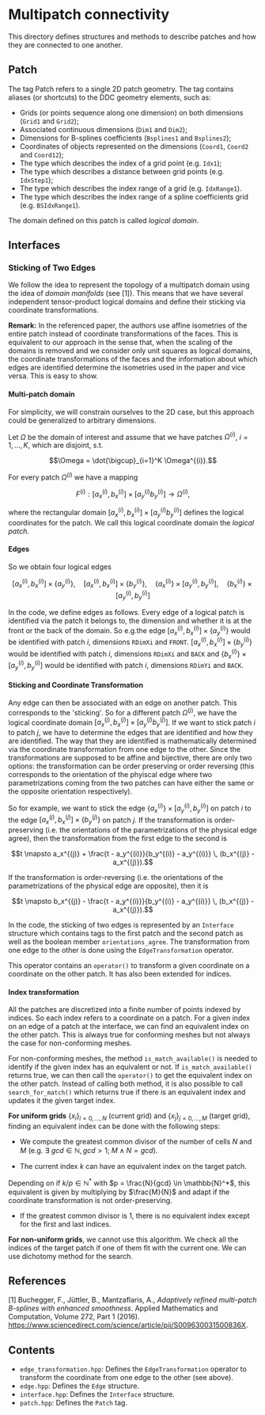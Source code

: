 # Multipatch connectivity 

This directory defines structures and methods to describe patches and how they are connected to one another.

## Patch
The tag Patch refers to a single 2D patch geometry. The tag contains aliases (or shortcuts) to the DDC geometry elements, such as: 

* Grids (or points sequence along one dimension) on both dimensions (`Grid1` and `Grid2`);  
* Associated continuous dimensions (`Dim1` and `Dim2`);  
* Dimensions for B-splines coefficients (`Bsplines1` and `Bsplines2`);  
* Coordinates of objects represented on the dimensions (`Coord1`, `Coord2` and `Coord12`);  
* The type which describes the index of a grid point (e.g. `Idx1`);  
* The type which describes a distance between grid points (e.g. `IdxStep1`); 
* The type which describes the index range of a grid (e.g. `IdxRange1`).
* The type which describes the index range of a spline coefficients grid (e.g. `BSIdxRange1`).

The domain defined on this patch is called *logical domain*. 


## Interfaces 
### Sticking of Two Edges

We follow the idea to represent the topology of a multipatch domain using
the idea of *domain manifolds* (see [1]). This means that we have several
independent tensor-product logical domains and define their sticking via coordinate 
transformations.


**Remark:** In the referenced paper, the authors use affine isometries of the entire 
patch instead of coordinate transformations of the faces. This is equivalent to our approach in 
the sense that, when the scaling of the domains is removed and we consider only 
unit squares as logical domains, the coordinate transformations of the faces and the information 
about which edges are identified determine the 
isometries used in the paper and vice versa. This is easy to show.

#### Multi-patch domain

For simplicity, we will constrain ourselves to the 2D case, but this approach
could be generalized to arbitrary dimensions.

Let $\Omega$ be the domain of interest and assume that we have patches $\Omega^{(i)}$, $i=1,...,K$, which are disjoint, s.t.
```math
\Omega = \dot{\bigcup}_{i=1}^K \Omega^{(i)}.
```

For every patch $\Omega^{(i)}$ we have a mapping 
```math
F^{(i)}: [a_x^{(i)}, b_x^{(i)}]\times[a_y^{(i)} b_y^{(i)}] \rightarrow \Omega^{(i)}, 
```

where the rectangular domain $`[a_x^{(i)}, b_x^{(i)}]\times[a_y^{(i)} b_y^{(i)}]`$ defines 
the logical coordinates for the patch. We call this logical coordinate domain 
the *logical patch*.

#### Edges

So we obtain four logical edges
```math 
[a_x^{(i)}, b_x^{(i)}] \times \{ a_y^{(i)} \}, \quad
[a_x^{(i)}, b_x^{(i)}] \times \{ b_y^{(i)} \}, \quad
\{ a_x^{(i)} \} \times [a_y^{(i)}, b_y^{(i)}], \quad
\{ b_x^{(i)} \} \times [a_y^{(i)}, b_y^{(i)}] 
```

In the code, we define edges as follows. 
Every edge of a logical patch is identified via the patch it belongs to, the dimension 
and whether it is at the front or the back of the domain. 
So e.g.the edge $`[a_x^{(i)}, b_x^{(i)}] \times \{ a_y^{(i)} \}`$ would be identified with patch $i$, dimensions `RDimXi` and `FRONT`.
$`[a_x^{(i)}, b_x^{(i)}] \times \{ b_y^{(i)} \}`$ would be identified with patch $i$, dimensions `RDimXi` and `BACK` and 
$`\{ b_x^{(i)} \} \times [a_y^{(i)}, b_y^{(i)}]`$ would be identified with patch $i$, dimensions `RDimYi` and `BACK`.

#### Sticking and Coordinate Transformation

Any edge can then be associated with an edge on another patch. 
This corresponds to the 'sticking'. 
So for a different patch $`\Omega^{(j)}`$, we have the logical coordinate domain
$`[a_x^{(j)}, b_x^{(j)}] \times [a_y^{(j)} b_y^{(j)}]`$.
If we want to stick patch $i$ to patch $j$, we have to determine the edges that
are identified and how they are identified. 
The way that they are identified is mathematically determined via the coordinate transformation from one edge
to the other. 
Since the transformations are supposed to be affine and bijective, there are only two options: 
the transformation can be order preserving or 
order reversing (this corresponds to the orientation of the phyiscal edge where two parametrizations 
coming from the two patches can have either the same or the opposite orientation respectively).

So for example, we want to stick the edge $`\{ a_x^{(i)} \} \times [a_y^{(i)}, b_y^{(i)}]`$
on patch $i$ to the edge $`[a_x^{(j)}, b_x^{(j)}] \times \{ b_y^{(j)} \}`$ on patch $j$. 
If the transformation is order-preserving (i.e. the orientations of the parametrizations 
of the physical edge agree), then the transformation from the first edge to the second is 
```math
t \mapsto a_x^{(j)} + \frac{t - a_y^{(i)}}{b_y^{(i)} - a_y^{(i)}} \, (b_x^{(j)} - a_x^{(j)}).
```

If the transformation is order-reversing (i.e. the orientations of the parametrizations 
of the physical edge are opposite), then it is
```math
t \mapsto b_x^{(j)} - \frac{t - a_y^{(i)}}{b_y^{(i)} - a_y^{(i)}} \, (b_x^{(j)} - a_x^{(j)}).
```


In the code, the sticking of two edges is represented by an `Interface` structure which contains tags 
to the first patch and the second patch as well as the boolean member `orientations_agree`. 
The transformation from one edge to the other is done using the `EdgeTransformation` operator. 

This operator contains an `operator()` to transform a given coordinate on a coordinate on the other patch. 
It has also been extended for indices. 

#### Index transformation

All the patches are discretized into a finite number of points indexed by indices. 
So each index refers to a coordinate on a patch. 
For a given index on an edge of a patch at the interface, we can find an equivalent 
index on the other patch. This is always true for conforming meshes but not always the 
case for non-conforming meshes. 

For non-conforming meshes, the method `is_match_available()` is needed to identify if the given 
index has an equivalent or not. If `is_match_available()` returns true, we can then 
call the `operator()` to get the equivalent index on the other patch. 
Instead of calling both method, it is also possible to call `search_for_match()` which 
returns true if there is an equivalent index and updates it the given target index. 

**For uniform grids** $`\{x_i\}_{i=0, ..., N}`$ (current grid)  and $`\{x_j\}_{j=0, ..., M}`$ (target grid), 
finding an equivalent index can be done with the following steps:

* We compute the greatest common divisor of the number of cells $`N`$ and $`M`$ 
(e.g. $`\exists \ gcd \in\mathbb{N}, gcd>1; \ M \wedge N = gcd`$).

* The current index $`k`$ can have an equivalent index on the target patch. 

Depending on if $`k / p \in \mathbb{N}^*`$ with $`p = \frac{N}{gcd} \in \mathbb{N}^*`$,
this equivalent is given by multiplying by $`\frac{M}{N}`$ and adapt if the coordinate transformation is not order-preserving. 

* If the greatest common divisor is $`1`$, there is no equivalent index except for the first and last indices. 



**For non-uniform grids**, we cannot use this algorithm. We check all the indices of the target patch if 
one of them fit with the current one. 
We can use dichotomy method for the search. 



## References
[1] Buchegger, F., Jüttler, B., Mantzaflaris, A., 
*Adaptively refined multi-patch B-splines with enhanced smoothness*.
Applied Mathematics and Computation,
Volume 272, Part 1
(2016).
https://www.sciencedirect.com/science/article/pii/S009630031500836X.


## Contents
- `edge_transformation.hpp`: Defines the `EdgeTransformation` operator to transform the coordinate from one edge to the other (see above).
- `edge.hpp`: Defines the `Edge` structure.
- `interface.hpp`: Defines the `Interface` structure.
- `patch.hpp`: Defines the `Patch` tag.
